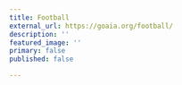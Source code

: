 ```yaml
---
title: Football
external_url: https://goaia.org/football/
description: ''
featured_image: ''
primary: false
published: false

---
```


